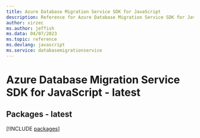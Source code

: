 ```yaml
---
title: Azure Database Migration Service SDK for JavaScript
description: Reference for Azure Database Migration Service SDK for JavaScript
author: xirzec
ms.author: jeffish
ms.data: 04/07/2023
ms.topic: reference
ms.devlang: javascript
ms.service: databasemigrationservice
---
```

# Azure Database Migration Service SDK for JavaScript - latest
## Packages - latest
[!INCLUDE [packages](database-migration-service-index.md)]